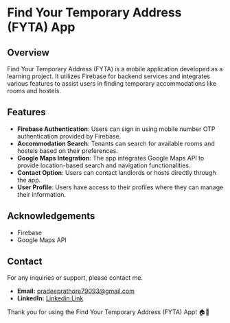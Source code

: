 # Find Your Temporary Address (FYTA) App

## Overview
Find Your Temporary Address (FYTA) is a mobile application developed as a learning project. It utilizes Firebase for backend services and integrates various features to assist users in finding temporary accommodations like rooms and hostels.

## Features
- **Firebase Authentication**: Users can sign in using mobile number OTP authentication provided by Firebase.
- **Accommodation Search**: Tenants can search for available rooms and hostels based on their preferences.
- **Google Maps Integration**: The app integrates Google Maps API to provide location-based search and navigation functionalities.
- **Contact Option**: Users can contact landlords or hosts directly through the app.
- **User Profile**: Users have access to their profiles where they can manage their information.

## Acknowledgements
- Firebase
- Google Maps API

## Contact
For any inquiries or support, please contact me.
 * **Email:** pradeeprathore79093@gmail.com
 * **LinkedIn:** [Linkedin Link](https://in.linkedin.com/in/pradeep-rathore-5824a6237)

Thank you for using the Find Your Temporary Address (FYTA) App! 🏠📱
